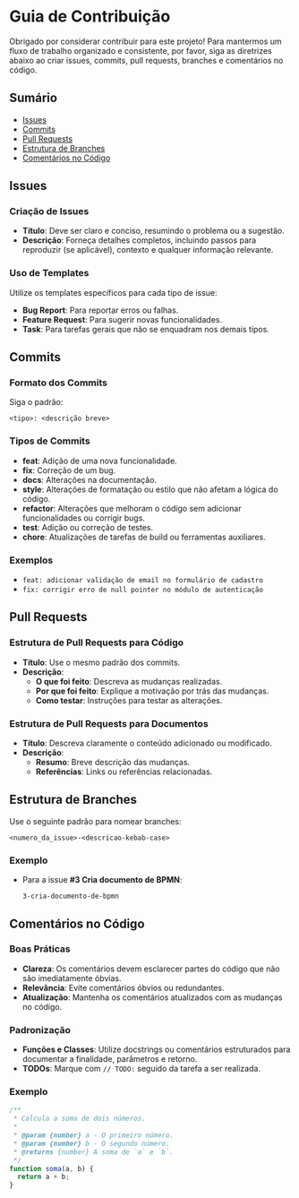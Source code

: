 # Guia de Contribuição

Obrigado por considerar contribuir para este projeto! Para mantermos um fluxo de trabalho organizado e consistente, por favor, siga as diretrizes abaixo ao criar issues, commits, pull requests, branches e comentários no código.

## Sumário

- [Issues](#issues)
- [Commits](#commits)
- [Pull Requests](#pull-requests)
- [Estrutura de Branches](#estrutura-de-branches)
- [Comentários no Código](#comentários-no-código)

## Issues

### Criação de Issues

- **Título**: Deve ser claro e conciso, resumindo o problema ou a sugestão.
- **Descrição**: Forneça detalhes completos, incluindo passos para reproduzir (se aplicável), contexto e qualquer informação relevante.

### Uso de Templates

Utilize os templates específicos para cada tipo de issue:

- **Bug Report**: Para reportar erros ou falhas.
- **Feature Request**: Para sugerir novas funcionalidades.
- **Task**: Para tarefas gerais que não se enquadram nos demais tipos.

## Commits

### Formato dos Commits

Siga o padrão:

```
<tipo>: <descrição breve>
```

### Tipos de Commits

- **feat**: Adição de uma nova funcionalidade.
- **fix**: Correção de um bug.
- **docs**: Alterações na documentação.
- **style**: Alterações de formatação ou estilo que não afetam a lógica do código.
- **refactor**: Alterações que melhoram o código sem adicionar funcionalidades ou corrigir bugs.
- **test**: Adição ou correção de testes.
- **chore**: Atualizações de tarefas de build ou ferramentas auxiliares.

### Exemplos

- `feat: adicionar validação de email no formulário de cadastro`
- `fix: corrigir erro de null pointer no módulo de autenticação`

## Pull Requests

### Estrutura de Pull Requests para Código

- **Título**: Use o mesmo padrão dos commits.
- **Descrição**:
  - **O que foi feito**: Descreva as mudanças realizadas.
  - **Por que foi feito**: Explique a motivação por trás das mudanças.
  - **Como testar**: Instruções para testar as alterações.

### Estrutura de Pull Requests para Documentos

- **Título**: Descreva claramente o conteúdo adicionado ou modificado.
- **Descrição**:
  - **Resumo**: Breve descrição das mudanças.
  - **Referências**: Links ou referências relacionadas.

## Estrutura de Branches

Use o seguinte padrão para nomear branches:

```
<numero_da_issue>-<descricao-kebab-case>
```

### Exemplo

- Para a issue **#3 Cria documento de BPMN**:

  ```
  3-cria-documento-de-bpmn
  ```

## Comentários no Código

### Boas Práticas

- **Clareza**: Os comentários devem esclarecer partes do código que não são imediatamente óbvias.
- **Relevância**: Evite comentários óbvios ou redundantes.
- **Atualização**: Mantenha os comentários atualizados com as mudanças no código.

### Padronização

- **Funções e Classes**: Utilize docstrings ou comentários estruturados para documentar a finalidade, parâmetros e retorno.
- **TODOs**: Marque com `// TODO:` seguido da tarefa a ser realizada.

### Exemplo

```javascript
/**
 * Calcula a soma de dois números.
 *
 * @param {number} a - O primeiro número.
 * @param {number} b - O segundo número.
 * @returns {number} A soma de `a` e `b`.
 */
function soma(a, b) {
  return a + b;
}
```